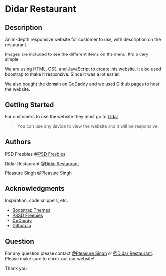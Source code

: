 # Didar Restaurant

## Description

An in-depth responsive website for customer to use, with description on the restaurant. 

Images are included to see the different items on the menu. It's a very simple

We are using HTML, CSS, and JavaScript to create this website. It also used boostrap to make it responsive. Since it was a lot easier. 

We also bought the domain on [GoDaddy](https://www.godaddy.com/en-ca) and we used Github pages to host the website.

## Getting Started
For customers to use the website they must go to [Didar](https://restaurantdidar.com)
> You can use any device to view the website and it will be responsive.

## Authors

PSD Freebies [@PSD Freebies](https://www.behance.net/gallery/32552907/Food-And-Restaurant-Psd-Template)

Didar Restaurant [@Didar Restaurant](https://restaurantdidar.com)

Pleasure Singh [@Pleasure Singh](https://pleasuregt.github.io/)

## Acknowledgments

Inspiration, code snippets, etc.
* [Bootstrap Themes](https://bootstrapthemes.co)
* [PSSD Freebies](https://www.behance.net/gallery/32552907/Food-And-Restaurant-Psd-Template)
* [GoDaddy](https://www.godaddy.com/en-ca)
* [Github.Io](https://pages.github.com)

## Question

For any question please contact [@Pleasure Singh](https://pleasuregt.github.io/) or [@Didar Restaurant](https://restaurantdidar.com). Please make sure to check out our website! 

Thank you